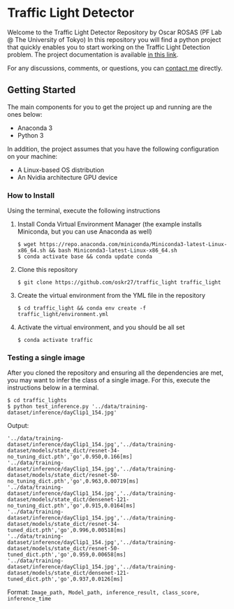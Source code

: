 # Traffic Light Detector #
Welcome to the Traffic Light Detector Repository by Oscar ROSAS (PF Lab @ The University of Tokyo)
In this repository you will find a python project that quickly enables you to start working on the Traffic Light
Detection problem. The project documentation is available [in this link](https://oskr27.github.io/traffic_light/ 
"Traffic Light Documentation").

For any discussions, comments, or questions, you can [contact me](mailto:oscar.rosas@pf.is.s.u-tokyo.ac.jp) directly.

## Getting Started ##
The main components for you to get the project up and running are the ones below:
* Anaconda 3
* Python 3

In addition, the project assumes that you have the following configuration on your machine:
* A Linux-based OS distribution
* An Nvidia architecture GPU device

### How to Install ###
Using the terminal, execute the following instructions
1. Install Conda Virtual Environment Manager (the example installs Miniconda, but you can use Anaconda as well)

    ```
    $ wget https://repo.anaconda.com/miniconda/Miniconda3-latest-Linux-x86_64.sh && bash Miniconda3-latest-Linux-x86_64.sh
    $ conda activate base && conda update conda
    ```

1. Clone this repository 

    ```
    $ git clone https://github.com/oskr27/traffic_light traffic_light
    ```

1. Create the virtual environment from the YML file in the repository

    ```
    $ cd traffic_light && conda env create -f traffic_light/environment.yml
    ```

1. Activate the virtual environment, and you should be all set
    
    ```
    $ conda activate traffic
    ```
    
### Testing a single image ###

After you cloned the repository and ensuring all the dependencies are met, you may want to infer the class of a single
image. For this, execute the instructions below in a terminal. 
    
    $ cd traffic_lights
    $ python test_inference.py '../data/training-dataset/inference/dayClip1_154.jpg'
    
Output:

    '../data/training-dataset/inference/dayClip1_154.jpg','../data/training-dataset/models/state_dict/resnet-34-no_tuning_dict.pth','go',0.950,0.166[ms]
    '../data/training-dataset/inference/dayClip1_154.jpg','../data/training-dataset/models/state_dict/resnet-50-no_tuning_dict.pth','go',0.963,0.00719[ms]
    '../data/training-dataset/inference/dayClip1_154.jpg','../data/training-dataset/models/state_dict/densenet-121-no_tuning_dict.pth','go',0.915,0.0164[ms]
    '../data/training-dataset/inference/dayClip1_154.jpg','../data/training-dataset/models/state_dict/resnet-34-tuned_dict.pth','go',0.996,0.00518[ms]
    '../data/training-dataset/inference/dayClip1_154.jpg','../data/training-dataset/models/state_dict/resnet-50-tuned_dict.pth','go',0.959,0.00658[ms]
    '../data/training-dataset/inference/dayClip1_154.jpg','../data/training-dataset/models/state_dict/densenet-121-tuned_dict.pth','go',0.937,0.0126[ms]
    
Format:
`Image_path, Model_path, inference_result, class_score, inference_time`
